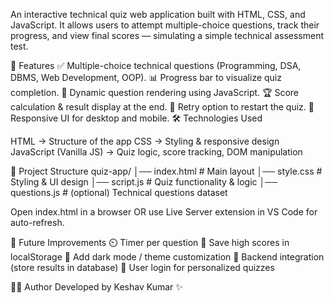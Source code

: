An interactive technical quiz web application built with HTML, CSS, and JavaScript.
It allows users to attempt multiple-choice questions, track their progress, and view final scores — simulating a simple technical assessment test.

🚀 Features
✅ Multiple-choice technical questions (Programming, DSA, DBMS, Web Development, OOP).
📊 Progress bar to visualize quiz completion.
🎯 Dynamic question rendering using JavaScript.
🏆 Score calculation & result display at the end.
🔄 Retry option to restart the quiz.
📱 Responsive UI for desktop and mobile.
🛠️ Technologies Used

HTML → Structure of the app
CSS → Styling & responsive design
JavaScript (Vanilla JS) → Quiz logic, score tracking, DOM manipulation

📂 Project Structure
quiz-app/
│── index.html       # Main layout
│── style.css        # Styling & UI design
│── script.js        # Quiz functionality & logic
│── questions.js     # (optional) Technical questions dataset


Open index.html in a browser
OR use Live Server extension in VS Code for auto-refresh.

🎯 Future Improvements
⏲️ Timer per question
💾 Save high scores in localStorage
🎨 Add dark mode / theme customization
📡 Backend integration (store results in database)
🔐 User login for personalized quizzes


👨‍💻 Author
Developed by Keshav Kumar ✨
